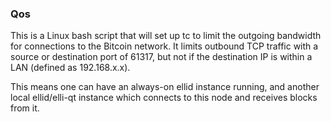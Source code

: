 ### Qos ###

This is a Linux bash script that will set up tc to limit the outgoing bandwidth for connections to the Bitcoin network. It limits outbound TCP traffic with a source or destination port of 61317, but not if the destination IP is within a LAN (defined as 192.168.x.x).

This means one can have an always-on ellid instance running, and another local ellid/elli-qt instance which connects to this node and receives blocks from it.
